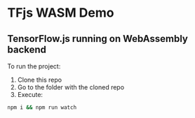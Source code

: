 # TFjs WASM Demo
## TensorFlow.js running on WebAssembly backend


To run the project:
1. Clone this repo
2. Go to the folder with the cloned repo
3. Execute:
```sh
npm i && npm run watch
```
